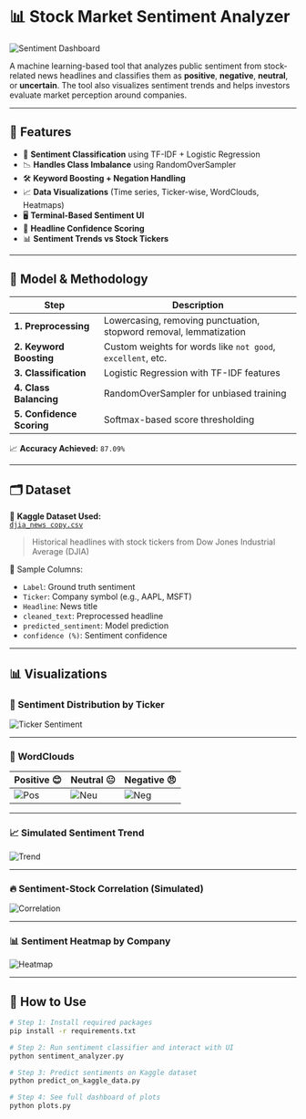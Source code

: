 # 📊 Stock Market Sentiment Analyzer

![Sentiment Dashboard](plots/sentiment_distribution_by_ticker.png)

A machine learning-based tool that analyzes public sentiment from stock-related news headlines and classifies them as **positive**, **negative**, **neutral**, or **uncertain**. The tool also visualizes sentiment trends and helps investors evaluate market perception around companies.

---

## 🚀 Features

- 🧠 **Sentiment Classification** using TF-IDF + Logistic Regression  
- 📉 **Handles Class Imbalance** using RandomOverSampler  
- 🛠️ **Keyword Boosting + Negation Handling**  
- 📈 **Data Visualizations** (Time series, Ticker-wise, WordClouds, Heatmaps)  
- 🖥️ **Terminal-Based Sentiment UI**  
- 🧾 **Headline Confidence Scoring**  
- 📊 **Sentiment Trends vs Stock Tickers**

---

## 🧠 Model & Methodology

| Step | Description |
|------|-------------|
| **1. Preprocessing** | Lowercasing, removing punctuation, stopword removal, lemmatization |
| **2. Keyword Boosting** | Custom weights for words like `not good`, `excellent`, etc. |
| **3. Classification** | Logistic Regression with TF-IDF features |
| **4. Class Balancing** | RandomOverSampler for unbiased training |
| **5. Confidence Scoring** | Softmax-based score thresholding |

📈 **Accuracy Achieved:** `87.09%`

---

## 🗂️ Dataset

📄 **Kaggle Dataset Used:**  
[`djia_news copy.csv`](https://www.kaggle.com/datasets/sbhatti/stock-news-dataset)  
> Historical headlines with stock tickers from Dow Jones Industrial Average (DJIA)

🧾 Sample Columns:
- `Label`: Ground truth sentiment
- `Ticker`: Company symbol (e.g., AAPL, MSFT)
- `Headline`: News title
- `cleaned_text`: Preprocessed headline
- `predicted_sentiment`: Model prediction
- `confidence (%)`: Sentiment confidence

---

## 📊 Visualizations

### 🔵 Sentiment Distribution by Ticker
![Ticker Sentiment](plots/sentiment_distribution_by_ticker.png)

---

### 📍 WordClouds
| Positive 😊 | Neutral 😐 | Negative 😠 |
|------------|------------|-------------|
| ![Pos](plots/wordcloud_positive.png) | ![Neu](plots/wordcloud_neutral.png) | ![Neg](plots/wordcloud_negative.png) |

---

### 📈 Simulated Sentiment Trend
![Trend](plots/simulated_sentiment_trend.png)

---

### 🔥 Sentiment-Stock Correlation (Simulated)
![Correlation](plots/sentiment_vs_stock_price.png)

---

### 📊 Sentiment Heatmap by Company
![Heatmap](plots/heatmap_sentiment_vs_ticker.png)

---

## 🧪 How to Use

```bash
# Step 1: Install required packages
pip install -r requirements.txt

# Step 2: Run sentiment classifier and interact with UI
python sentiment_analyzer.py

# Step 3: Predict sentiments on Kaggle dataset
python predict_on_kaggle_data.py

# Step 4: See full dashboard of plots
python plots.py
